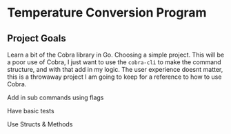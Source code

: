 # Temperature Conversion Program

## Project Goals
Learn a bit of the Cobra library in Go. Choosing a simple project. This will be a poor use of Cobra, I just want to use the `cobra-cli` to make the command structure, and with that add in my logic. The user experience doesnt matter, this is a throwaway project I am going to keep for a reference to how to use Cobra.

Add in sub commands using flags

Have basic tests

Use Structs & Methods